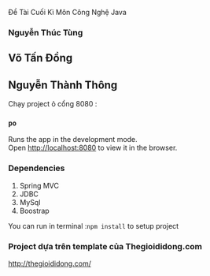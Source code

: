 Đề Tài Cuối Kì Môn Công Nghệ Java
### Nguyễn Thúc Tùng
## Võ Tấn Đồng
## Nguyễn Thành Thông

Chạy project ỏ cổng 8080 :

### `po`

Runs the app in the development mode.<br>
Open [http://localhost:8080](http://localhost:3000) to view it in the browser.

### Dependencies
1.  Spring MVC
2.  JDBC
3.  MySql
4.  Boostrap

You can run in terminal :`npm install` to setup project
### Project dựa trên template của Thegioididong.com <br>
http://thegioididong.com/

